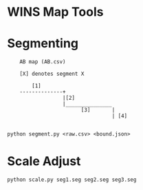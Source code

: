# WINS Map Tools


# Segmenting 

		AB map (AB.csv)

		[X] denotes segment X

			[1]
		--------------+
					  |[2]
					  |_______________
							[3]		  |
					  				  | [4]


    python segment.py <raw.csv> <bound.json>


# Scale Adjust

	python scale.py seg1.seg seg2.seg seg3.seg 